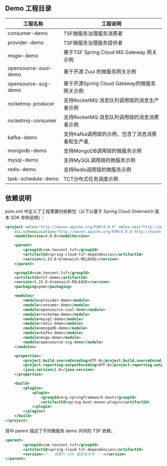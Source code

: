 ## Demo 工程目录

|工程名称|工程说明|
|---|---|
|consumer-demo|TSF微服务治理服务消费者|
|provider-demo|TSF微服务治理服务提供者|
|msgw-demo|基于TSF Spring Cloud MS Gateway 网关示例|
|opensource-zuul-demo|基于开源 Zuul 的微服务网关示例|
|opensource-scg-demo|基于开源Spring Cloud Gateway的微服务网关示例|
|rocketmq-producer|支持RocketMQ 消息队列调用链的消息生产者示例|
|rocketmq-consumer|支持RocketMQ 消息队列调用链的消息消费者示例|
|kafka-demo|支持Kafka调用链的示例，包含了消息消费者和生产者,|
|mongodb-demo|支持MongoDB调用链的微服务示例|
|mysql-demo|支持MySQL调用链的微服务示例|
|redis-demo|支持Redis调用链的微服务示例||
|task-schedule-demo|TCT分布式任务调度示例|

## 依赖说明

pom.xml 中定义了工程需要的依赖包（以下以基于 Spring Cloud Greenwich 版本 SDK 举例说明）：

```xml
<project xmlns="http://maven.apache.org/POM/4.0.0" xmlns:xsi="http://www.w3.org/2001/XMLSchema-instance"
    xsi:schemaLocation="http://maven.apache.org/POM/4.0.0 http://maven.apache.org/xsd/maven-4.0.0.xsd">
    <modelVersion>4.0.0</modelVersion>

    <parent>
        <groupId>com.tencent.tsf</groupId>
        <artifactId>spring-cloud-tsf-dependencies</artifactId>
        <version>1.23.0-Greenwich-RELEASE</version>
    </parent>

    <groupId>com.tencent.tsf</groupId>
    <artifactId>tsf-demo</artifactId>
    <version>1.23.0-Greenwich-RELEASE</version>
    <packaging>pom</packaging>

    <modules>
        <module>provider-demo</module>
        <module>consumer-demo</module>
        <module>opensource-zuul-demo</module>
        <module>rocketmq-demo</module>
        <module>mysql-demo</module>
        <module>redis-demo</module>
        <module>mongodb-demo</module>
        <module>kafka-demo</module>
        <module>msgw-demo</module>
        <module>opensource-scg-demo</module>
    </modules>

    <properties>
        <project.build.sourceEncoding>UTF-8</project.build.sourceEncoding>
        <project.reporting.outputEncoding>UTF-8</project.reporting.outputEncoding>
        <java.version>1.8</java.version>
    </properties>

    <build>
        <plugins>
            <plugin>
                <groupId>org.springframework.boot</groupId>
                <artifactId>spring-boot-maven-plugin</artifactId>
            </plugin>
        </plugins>
    </build>
</project>

```

其中 parent 描述了不同微服务 demo 共同的 TSF 依赖。

```xml
<parent>
        <groupId>com.tencent.tsf</groupId>
        <artifactId>spring-cloud-tsf-dependencies</artifactId>
        <version><!-- 调整为 SDK 最新版本号 --></version>
</parent>
```
